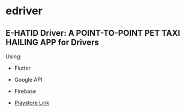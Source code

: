 # edriver

## E-HATID Driver: A POINT-TO-POINT PET TAXI HAILING APP for Drivers

Using:
 - Flutter
 - Google API
 - Firebase

- [Playstore Link](https://play.google.com/store/apps/details?id=com.badula.edriver&fbclid=IwAR2RF10Hlw2nJewa1DQkGfqyrktc7HAnCqgbmSP-MYd83ehbo0VVM0xaR0M)

